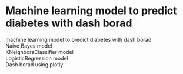 # Machine learning model to predict diabetes with dash borad
machine learning model to predict diabetes with dash borad <br>
Naive Bayes model <br>
KNeighborsClassifier model <br>
LogisticRegression model <br>
Dash borad using plotly<br>
